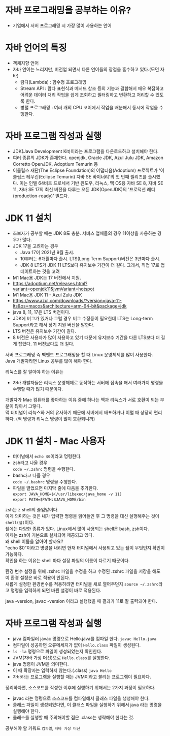 # 자바 프로그래밍을 공부하는 이유?
- 기업에서 서버 프로그래밍 시 가장 많이 사용하는 언어

# 자바 언어의 특징
- 객체지향 언어
- 자바 언어는 느리지만, 버전업 되면서 다른 언어들의 장점을 흡수하고 있다.(모던 자바)
  - 람다(Lambda) : 함수형 프로그래밍
  - Stream API : 람다 표현식과 메서드 참조 등의 기능과 결합해서 매우 복잡하고 어려운 데이터 처리 작업을 쉽게 조회하고 필터링하고 변환하고 처리할 수 있도록 한다.
  - 병렬 프로그래밍 : 여러 개의 CPU 코어에서 작업을 배분해서 동시에 작업을 수행한다.

# 자바 프로그램 작성과 실행
- JDK(Java Development Kit)이라는 프로그램을 다운로드하고 설치해야 한다.
- 여러 종류의 JDK가 존재한다. openjdk, Oracle JDK, Azul Julu JDK, Amazon Corretto OpenJDK, Adoptium Temurin 등
- 이클립스 재단(The Eclipse Foundation)의 어댑티움(Adoptium) 프로젝트가 '이클립스 테무린(Eclipse Temurin) 자바 SE 바이너리'의 첫 번째 릴리즈를 출시했다. 이는 인텔 64비트 프로세서 기반 윈도우, 리눅스, 맥 OS용 자바 SE 8, 자바 SE 11, 자바 SE 17의 최신 버전을 다루는 오픈 JDK(OpenJDK)의 '프로덕션 레디(production-ready)' 빌드다.

# JDK 11 설치
- 초보자가 공부할 때는 JDK 8도 충분. 서비스 업체들의 경우 11이상을 사용하는 경우가 많다.
- JDK 17을 고려하는 경우
  - Java 17이 2021년 9월 출시.
  - 10부터는 6개월마다 출시. LTS(Long Term Support)버전은 3년마다 출시.
  - JDK 8 LTS가 JDK 11 LTS보다 유지보수 기간이 더 길다. 그래서, 직접 17로 업데이트하는 것을 고려
- M1 Mac용 JDK는 17 버전에서 지원.
- https://adoptium.net/releases.html?variant=openjdk11&jvmVariant=hotspot
- M1 Mac용 JDK 11 - Azul Zulu JDK
- https://www.azul.com/downloads/?version=java-11-lts&os=macos&architecture=arm-64-bit&package=jdk
- java 8, 11, 17은 LTS 버전이다.
- JDK에 버그가 있거나 그럴 경우 버그 수정등이 필요한데 LTS는 Long-term Support라고 해서 장기 지원 버전을 말한다.
- LTS 버전은 유지보수 기간이 길다.
- 8 버전은 사용자가 많이 사용하고 있기 때문에 유지보수 기간을 다른 LTS보다 더 길게 잡았다. 11 버전보다도 더 길다.

서버 프로그래밍 즉 백엔드 프로그래밍을 할 때 Linux 운영체제를 많이 사용한다.  
Java 개발자라면 Linux 공부를 많이 해야 한다.  

리눅스를 잘 알아야 하는 이유는 
- 자바 개발자들은 리눅스 운영체제로 동작하는 서버에 접속을 해서 여러가지 명령을 수행할 때가 많기 때문이다.

개발자가 Mac 컴퓨터를 좋아하는 이유 중에 하나는 맥과 리눅스가 서로 호환이 되는 부분이 많아서 그렇다.  
맥 터미널이 리눅스와 거의 유사하기 때문에 서버에서 배포하거나 이럴 때 상당히 편리하다. (맥 명령과 리눅스 명령이 많이 호환되니까)

# JDK 11 설치 - Mac 사용자
- 터미널에서 `echo $0`이라고 명령한다.
- zsh라고 나올 경우  
  `code ~/.zshrc` 명령을 수행한다.
- bash라고 나올 경우  
  `code ~/.bashrc` 명령을 수행한다.
- 파일을 열었으면 마지막 줄에 다음을 추가한다.  
  `export JAVA_HOME=$(/usr/libexec/java_home -v 11)`  
  `export PATH=$PATH:$JAVA_HOME/bin`

zsh는 z shell의 줄임말이다.  
이게 의미하는 것은  내가 입력한 명령을 읽어들인 후 그 명령을 대신 실행해주는 것이 `shell(쉘)`이다.  
쉘에는 다양한 종류가 있다. Linux에서 많이 사용되는 shell은 bash, zsh이다.  
이제는 zsh이 기본으로 설치되어 제공되고 있다.  
왜 shell 이름을 알아야 할까요?  
"echo $0"이라고 명령을 내리면 현재 터미널에서 사용되고 있는 쉘이 무엇인지 확인이 가능하다.  
확인을 하는 이유는 shell 마다 설정 파일의 이름이 다르기 때문이다.

환경 변수 설정을 위해 .zshrc 파일을 수정을 하고 수정된 .zshrc 파일을 저장을 해도 이 환경 설정은 바로 적용이 안된다.  
새롭게 설정한 환경변수를 적용하려면 터미널을 새로 열어주던지 `source ~/.zshrc`라고 명령을 입력하게 되면 바뀐 설정이 바로 적용된다.

java -version, javac -version 이라고 실행했을 때 결과가 11로 잘 출력돼야 한다.  

# 자바 프로그램 작성과 실행
- java 컴파일러 javac 명령으로 Hello.java를 컴파일 한다.
  `javac Hello.java`
- 컴파일이 성공하면 오류메세지가 없이 `Hello.class` 파일이 생성된다.
- `ls -la` 명령으로 파일이 생성되었는지 확인한다.
- JVM(자바 가상 머신)으로 `Hello.class`를 실행한다. 
- java 명령이 JVM을 의미한다.
- 이 때 확장자는 입력하지 않는다.(.class) `java Hello`
- 자바라는 프로그램을 실행할 때는 JVM이라고 불리는 프로그램이 필요하다.

정리하자면, 소스코드를 작성한 이후에 실행하기 위해서는 2가지 과정이 필요하다.
- javac 라는 명령으로 소스코드를 컴파일해서 클래스 파일을 생성해야 한다.
- 클래스 파일이 생성되었다면, 이 클래스 파일을 실행하기 위해서 java 라는 명령을 실행해야 한다.
- 클래스를 실행할 때 주의해야할 점은 .class는 생략해야 한다는 것.

공부해야 할 키워드 `컴파일`, `자바 가상 머신`

